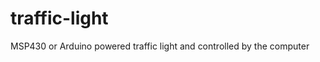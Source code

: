 traffic-light
=============

MSP430 or Arduino powered traffic light and controlled by the computer
